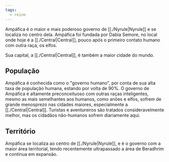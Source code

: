 ```yaml
---
tags:
  - reino
---
```

Ampáfica é o maior e mais poderoso governo de [[./Nyrule|Nyrule]] e se localiza no centro dela. Ampáfica foi fundada por Dabia Semore, no local onde hoje é a [[./Central|Central]], pouco após o primeiro contato humano com outra raça, os elfos.

Sua capital, a [[./Central|Central]], é também a maior cidade do mundo.

## População
Ampáfica é conhecida como o "governo humano", por conta de sua alta taxa de população humana, estando por volta de 90%. O governo de Ampáfica é altamente preconceituoso com outras raças inteligentes, mesmo as mais semelhantes aos humanos, como anões e elfos, sofrem de grande menosprezo nas cidades maiores, especialmente a [[./Central|Central]]. Turistas e aventureiros são tratados consideravelmente melhor, mas os cidadãos não-humanos sofrem diariamente aqui.

## Território
Ampáfica se localiza ao centro de [[./Nyrule|Nyrule]], e é o governo com a maior área territorial, tendo recentemente ultrapassado a área de Beradhrim e continua em expansão.
